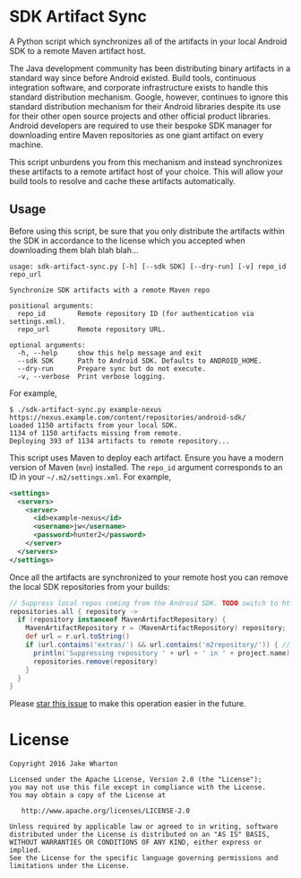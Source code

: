 SDK Artifact Sync
=================

A Python script which synchronizes all of the artifacts in your local Android SDK to a remote Maven artifact host.

The Java development community has been distributing binary artifacts in a standard way since before Android existed.
Build tools, continuous integration software, and corporate infrastructure exists to handle this standard distribution
mechanism. Google, however, continues to ignore this standard distribution mechanism for their Android libraries despite
its use for their other open source projects and other official product libraries. Android developers are required to
use their bespoke SDK manager for downloading entire Maven repositories as one giant artifact on every machine.

This script unburdens you from this mechanism and instead synchronizes these artifacts to a remote artifact host of your
choice. This will allow your build tools to resolve and cache these artifacts automatically.


Usage
-----

Before using this script, be sure that you only distribute the artifacts within the SDK in accordance to the license
which you accepted when downloading them blah blah blah...

    usage: sdk-artifact-sync.py [-h] [--sdk SDK] [--dry-run] [-v] repo_id repo_url

    Synchronize SDK artifacts with a remote Maven repo

    positional arguments:
      repo_id        Remote repository ID (for authentication via settings.xml).
      repo_url       Remote repository URL.

    optional arguments:
      -h, --help     show this help message and exit
      --sdk SDK      Path to Android SDK. Defaults to ANDROID_HOME.
      --dry-run      Prepare sync but do not execute.
      -v, --verbose  Print verbose logging.

For example,

    $ ./sdk-artifact-sync.py example-nexus https://nexus.example.com/content/repositories/android-sdk/
    Loaded 1150 artifacts from your local SDK.
    1134 of 1150 artifacts missing from remote.
    Deploying 393 of 1134 artifacts to remote repository...

This script uses Maven to deploy each artifact. Ensure you have a modern version of Maven (`mvn`) installed. The
`repo_id` argument corresponds to an ID in your `~/.m2/settings.xml`. For example,

```xml
<settings>
  <servers>
    <server>
      <id>example-nexus</id>
      <username>jw</username>
      <password>hunter2</password>
    </server>
  </servers>
</settings>
```

Once all the artifacts are synchronized to your remote host you can remove the local SDK repositories from your builds:

```groovy
// Suppress local repos coming from the Android SDK. TODO switch to http://b.android.com/222372
repositories.all { repository ->
  if (repository instanceof MavenArtifactRepository) {
    MavenArtifactRepository r = (MavenArtifactRepository) repository;
    def url = r.url.toString()
    if (url.contains('extras/') && url.contains('m2repository/')) { // Good enough for now...
      println('Suppressing repository ' + url + ' in ' + project.name)
      repositories.remove(repository)
    }
  }
}
```

Please [star this issue](http://b.android.com/222372) to make this operation easier in the future.



License
=======

    Copyright 2016 Jake Wharton

    Licensed under the Apache License, Version 2.0 (the "License");
    you may not use this file except in compliance with the License.
    You may obtain a copy of the License at

       http://www.apache.org/licenses/LICENSE-2.0

    Unless required by applicable law or agreed to in writing, software
    distributed under the License is distributed on an "AS IS" BASIS,
    WITHOUT WARRANTIES OR CONDITIONS OF ANY KIND, either express or implied.
    See the License for the specific language governing permissions and
    limitations under the License.
